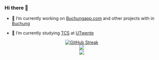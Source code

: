 ### Hi there 👋

- 🔭 I’m currently working on [Buchungapp.com](https://www.buchungapp.com) and other projects with in [Buchung](https://buchung.notion.site/Buchung-Job-Board-747c8e1de01c4b67b28b84b8ae16bceb)
  
- 🌱 I’m currently studying [TCS](https://www.utwente.nl/en/education/bachelor/programmes/technical-computer-science/) at [UTwente](https://www.utwente.nl/en) 
 
<div align="center"> 
<a href="https://git.io/streak-stats"><img src="http://github-readme-streak-stats.herokuapp.com?user=DJ1TJOO&amp;theme=github-dark-blue&amp;hide_border=true" alt="GitHub Streak"></a>
</div>
<div align="center"?
<a>
  <img src="https://github-readme-stats.vercel.app/api?username=DJ1TJOO&show_icons=true&hide_border=true&count_private=true&theme=github_dark&include_all_commits=true"/></a>
  </div>
 <div align="center">
     <img src="https://komarev.com/ghpvc/?username=DJ1TJOO"/></a>
    </div>
<br>
